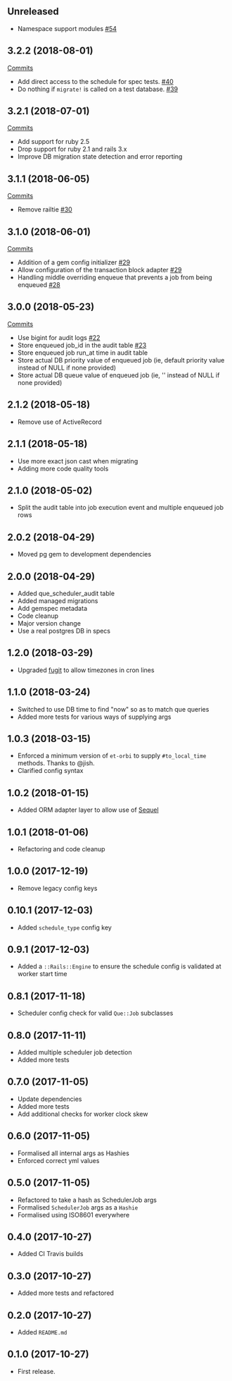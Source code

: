 ## Unreleased

- Namespace support modules [#54](https://github.com/hlascelles/que-scheduler/pull/54)

## 3.2.2 (2018-08-01)

[Commits](https://github.com/hlascelles/que-scheduler/compare/v3.2.1...v3.2.2)

- Add direct access to the schedule for spec tests. [#40](https://github.com/hlascelles/que-scheduler/pull/40)
- Do nothing if `migrate!` is called on a test database. [#39](https://github.com/hlascelles/que-scheduler/pull/39)

## 3.2.1 (2018-07-01)

[Commits](https://github.com/hlascelles/que-scheduler/compare/v3.1.1...v3.2.1)

- Add support for ruby 2.5
- Drop support for ruby 2.1 and rails 3.x
- Improve DB migration state detection and error reporting

## 3.1.1 (2018-06-05)

[Commits](https://github.com/hlascelles/que-scheduler/compare/v3.1.0...v3.1.1)

* Remove railtie [#30](https://github.com/hlascelles/que-scheduler/pull/30)

## 3.1.0 (2018-06-01)

[Commits](https://github.com/hlascelles/que-scheduler/compare/v3.0.0...v3.1.0)

* Addition of a gem config initializer [#29](https://github.com/hlascelles/que-scheduler/pull/29)
* Allow configuration of the transaction block adapter [#29](https://github.com/hlascelles/que-scheduler/pull/29)
* Handling middle overriding enqueue that prevents a job from being enqueued [#28](https://github.com/hlascelles/que-scheduler/pull/28)

## 3.0.0 (2018-05-23)

[Commits](https://github.com/hlascelles/que-scheduler/compare/v2.1.2...v3.0.0)

* Use bigint for audit logs [#22](https://github.com/hlascelles/que-scheduler/pull/22)
* Store enqueued job_id in the audit table [#23](https://github.com/hlascelles/que-scheduler/pull/23)
* Store enqueued job run_at time in audit table
* Store actual DB priority value of enqueued job (ie, default priority value instead of NULL if none provided)
* Store actual DB queue value of enqueued job (ie, '' instead of NULL if none provided)

## 2.1.2 (2018-05-18)

* Remove use of ActiveRecord

## 2.1.1 (2018-05-18)

* Use more exact json cast when migrating
* Adding more code quality tools

## 2.1.0 (2018-05-02)

* Split the audit table into job execution event and multiple enqueued job rows

## 2.0.2 (2018-04-29)

* Moved pg gem to development dependencies

## 2.0.0 (2018-04-29)

* Added que_scheduler_audit table
* Added managed migrations
* Add gemspec metadata
* Code cleanup
* Major version change
* Use a real postgres DB in specs

## 1.2.0 (2018-03-29)

* Upgraded [fugit](https://github.com/floraison/fugit/issues/2) to allow timezones in cron lines 

## 1.1.0 (2018-03-24)

* Switched to use DB time to find "now" so as to match que queries
* Added more tests for various ways of supplying args

## 1.0.3 (2018-03-15)

* Enforced a minimum version of `et-orbi` to supply `#to_local_time` methods. Thanks to @jish.
* Clarified config syntax

## 1.0.2 (2018-01-15)

* Added ORM adapter layer to allow use of [Sequel](https://github.com/jeremyevans/sequel)

## 1.0.1 (2018-01-06)

* Refactoring and code cleanup

## 1.0.0 (2017-12-19)

* Remove legacy config keys

## 0.10.1 (2017-12-03)

* Added `schedule_type` config key

## 0.9.1 (2017-12-03)

* Added a `::Rails::Engine` to ensure the schedule config is validated at worker start time

## 0.8.1 (2017-11-18)

* Scheduler config check for valid `Que::Job` subclasses

## 0.8.0 (2017-11-11)

* Added multiple scheduler job detection
* Added more tests

## 0.7.0 (2017-11-05)

* Update dependencies
* Added more tests
* Add additional checks for worker clock skew

## 0.6.0 (2017-11-05)

* Formalised all internal args as Hashies
* Enforced correct yml values

## 0.5.0 (2017-11-05)

* Refactored to take a hash as SchedulerJob args
* Formalised `SchedulerJob` args as a `Hashie`
* Formalised using ISO8601 everywhere

## 0.4.0 (2017-10-27)

* Added CI Travis builds

## 0.3.0 (2017-10-27)

* Added more tests and refactored

## 0.2.0 (2017-10-27)

* Added `README.md`

## 0.1.0 (2017-10-27)

* First release.
